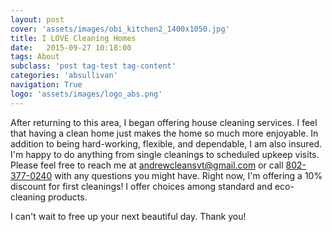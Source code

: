 ```yaml
---
layout: post
cover: 'assets/images/obi_kitchen2_1400x1050.jpg'
title: I LOVE Cleaning Homes 
date:   2015-09-27 10:18:00
tags: About
subclass: 'post tag-test tag-content'
categories: 'absullivan'
navigation: True
logo: 'assets/images/logo_abs.png'
---
```

After returning to this area, I began offering house cleaning services. I feel that having a clean home just makes the home so much more enjoyable. In addition to being hard-working, flexible, and dependable, I am also insured. I'm happy to do anything from single cleanings to scheduled upkeep visits. Please feel free to reach me at [andrewcleansvt@gmail.com](mailto:andrewcleansvt@gmail.com) or call [802-377-0240](tel:802-377-0240) with any questions you might have. Right now, I'm offering a 10% discount for first cleanings! I offer choices among standard and eco-cleaning products.

I can't wait to free up your next beautiful day. Thank you!
